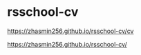 # rsschool-cv

https://zhasmin256.github.io/rsschool-cv/cv

https://zhasmin256.github.io/rsschool-cv/
